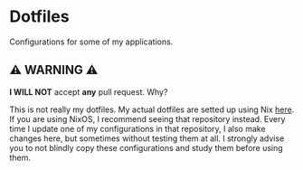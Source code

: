 # Dotfiles

Configurations for some of my applications.

## ⚠️ WARNING ⚠️

**I WILL NOT** accept **any** pull request. Why?

This is not really my dotfiles. My actual dotfiles are setted up using Nix [here](https://github.com/TomAintAround/nixos-configs). If you are using NixOS, I recommend seeing that repository instead. Every time I update one of my configurations in that repository, I also make changes here, but sometimes without testing them at all. I strongly advise you to not blindly copy these configurations and study them before using them.
